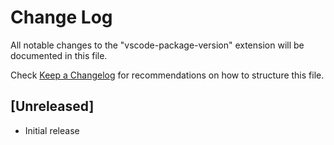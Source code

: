# Change Log

All notable changes to the "vscode-package-version" extension will be documented in this file.

Check [Keep a Changelog](http://keepachangelog.com/) for recommendations on how to structure this file.

## [Unreleased]

- Initial release
